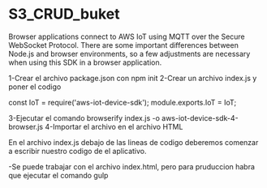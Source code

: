 ﻿# S3_CRUD_buket

Browser applications connect to AWS IoT using MQTT over the Secure WebSocket Protocol. 
There are some important differences between Node.js and browser environments, so a few adjustments are 
necessary when using this SDK in a browser application.

1-Crear el archivo package.json con npm init
2-Crear un archivo index.js y poner el codigo 

const IoT = require('aws-iot-device-sdk');
module.exports.IoT = IoT;

3-Ejecutar el comando browserify index.js -o aws-iot-device-sdk-4-browser.js
4-Importar el archivo en el archivo HTML <script src="aws-iot-device-sdk-4-browser.js"></script>



En el archivo index.js debajo de las lineas de codigo deberemos comenzar a escribir nuestro codigo de el aplicativo.

-Se puede trabajar con el archivo index.html, pero para pruduccion habra que ejecutar el
comando gulp